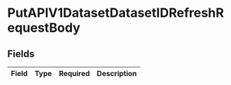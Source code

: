# PutAPIV1DatasetDatasetIDRefreshRequestBody


## Fields

| Field       | Type        | Required    | Description |
| ----------- | ----------- | ----------- | ----------- |